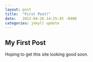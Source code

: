 ```yaml
---
layout: post
title:  "First Post!"
date:   2022-04-26 14:25:45 -0400
categories: jekyll update
---
```


## My First Post

Hoping to get this site looking good soon.